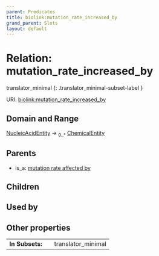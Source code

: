 ```yaml
---
parent: Predicates
title: biolink:mutation_rate_increased_by
grand_parent: Slots
layout: default
---
```


# Relation: mutation_rate_increased_by

translator_minimal
{: .translator_minimal-subset-label }




URI: [biolink:mutation_rate_increased_by](https://w3id.org/biolink/vocab/mutation_rate_increased_by)

## Domain and Range

[NucleicAcidEntity](NucleicAcidEntity.md) ->  <sub>0..\*</sub> [ChemicalEntity](ChemicalEntity.md)

## Parents

 *  is_a: [mutation rate affected by](mutation_rate_affected_by.md)

## Children


## Used by


## Other properties

|  |  |  |
| --- | --- | --- |
| **In Subsets:** | | translator_minimal |

